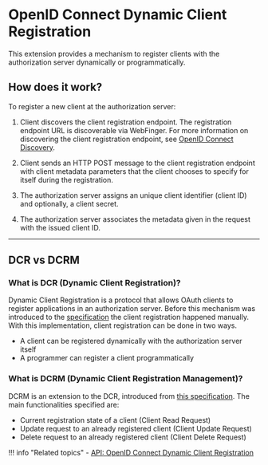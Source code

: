# OpenID Connect Dynamic Client Registration

This extension provides a mechanism to register clients with the authorization server dynamically or programmatically. 
 
## How does it work? 

To register a new client at the authorization server:

1. Client discovers the client registration endpoint. The registration endpoint URL is discoverable via WebFinger.
   For more information on discovering the client registration endpoint, see [OpenID Connect Discovery](discovery.md).
   
2. Client sends an HTTP POST message to the client registration endpoint with client metadata parameters that the client
   chooses to specify for itself during the registration.
   
3. The authorization server assigns an unique client identifier (client ID) and optionally, a client secret.

4. The authorization server associates the metadata given in the request with the issued client ID.

---

## DCR vs DCRM

### What is DCR (Dynamic Client Registration)?

Dynamic Client Registration is a protocol that allows OAuth clients to register applications in an authorization server.
Before this mechanism was introduced to the [specification](https://tools.ietf.org/html/rfc7591) the client registration
happened manually. With this implementation, client registration can be done in two ways.

- A client can be registered dynamically with the authorization server itself
- A programmer can register a client programmatically


### What is DCRM (Dynamic Client Registration Management)?

DCRM is an extension to the DCR, introduced from [this specification](https://tools.ietf.org/html/rfc7592). 
The main functionalities specified are:

- Current registration state of a client (Client Read Request)
- Update request to an already registered client (Client Update Request)
- Delete request to an already registered client (Client Delete Request)

!!! info "Related topics"
        - [API: OpenID Connect Dynamic Client Registration](../../../../develop/apis/use-the-openid-connect-dynamic-client-registration-rest-apis)
